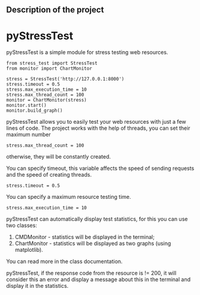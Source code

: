 ## Description of the project
# pyStressTest

pyStressTest is a simple module for stress testing web resources.

```
from stress_test import StressTest
from monitor import ChartMonitor

stress = StressTest('http://127.0.0.1:8000')
stress.timeout = 0.5
stress.max_execution_time = 10
stress.max_thread_count = 100
monitor = ChartMonitor(stress)
monitor.start()
monitor.build_graph()
```

pyStressTest allows you to easily test your web resources with just a few lines of code.
The project works with the help of threads, you can set their maximum number
```
stress.max_thread_count = 100
```
otherwise, they will be constantly created.

You can specify timeout, this variable affects the speed of sending requests and the speed of creating threads.
```
stress.timeout = 0.5
```

You can specify a maximum resource testing time.
```
stress.max_execution_time = 10
```

pyStressTest can automatically display test statistics, for this you can use two classes:
1) CMDMonitor - statistics will be displayed in the terminal;
2) ChartMonitor - statistics will be displayed as two graphs (using matplotlib).

You can read more in the class documentation.

pyStressTest, if the response code from the resource is != 200, it will consider this an error and display a message about this in the terminal and display it in the statistics.